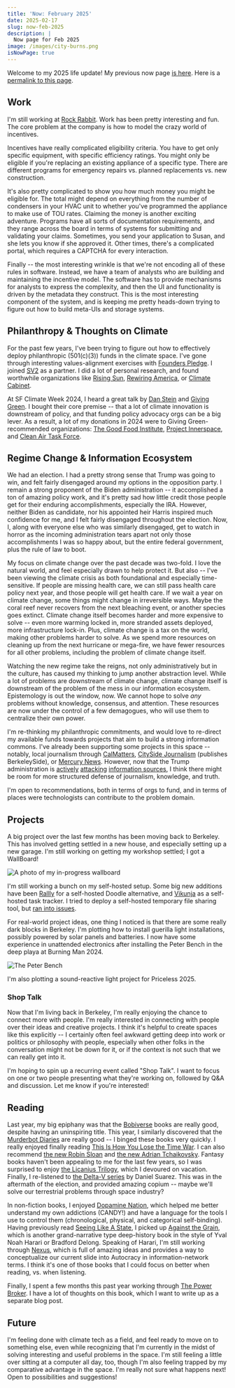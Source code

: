 ```yaml
---
title: 'Now: February 2025'
date: 2025-02-17
slug: now-feb-2025
description: |
  Now page for Feb 2025
image: /images/city-burns.png
isNowPage: true
---
```


Welcome to my 2025 life update!
My previous now page [is here](/posts/now-march-2024).
Here is a [permalink to this page](/posts/now-feb-2025).

## Work

I'm still working at [Rock Rabbit](https://rockrabbit.ai).
Work has been pretty interesting and fun.
The core problem at the company is how to model the crazy world of incentives.

Incentives have really complicated eligibility criteria.
You have to get only specific equipment, with specific efficiency ratings.
You might only be eligible if you're replacing an existing appliance of a specific type.
There are different programs for emergency repairs vs. planned replacements vs. new construction.

It's also pretty complicated to show you how much money you might be eligible for.
The total might depend on everything from the number of condensers in your HVAC unit to whether you've programmed the appliance to make use of TOU rates.
Claiming the money is another exciting adventure.
Programs have all sorts of documentation requirements, and they range across the board in terms of systems for submitting and validating your claims.
Sometimes, you send your application to Susan, and she lets you know if she approved it.
Other times, there's a complicated portal, which requires a CAPTCHA for every interaction.

Finally -- the most interesting wrinkle is that we're not encoding all of these rules in software.
Instead, we have a team of analysts who are building and maintaining the incentive model.
The software has to provide mechanisms for analysts to express the complexity, and then the UI and functionality is driven by the metadata they construct.
This is the most interesting component of the system, and is keeping me pretty heads-down trying to figure out how to build meta-UIs and storage systems.

## Philanthropy & Thoughts on Climate

For the past few years, I've been trying to figure out how to effectively deploy philanthropic (501(c)(3)) funds in the climate space.
I've gone through interesting values-alignment exercises with [Founders Pledge](https://www.founderspledge.com/).
I joined [SV2](https://sv2.org/) as a partner.
I did a lot of personal research, and found worthwhile organizations like [Rising Sun](https://risingsunopp.org/), [Rewiring America](https://www.rewiringamerica.org/), or [Climate Cabinet](https://climatecabinet.org/).

At SF Climate Week 2024, I heard a great talk by [Dan Stein](https://www.linkedin.com/in/daniel-stein-8210a639/) and [Giving Green](https://www.givinggreen.earth/how-it-works).
I bought their core premise -- that a lot of climate innovation is downstream of policy, and that funding policy advocacy orgs can be a big lever.
As a result, a lot of my donations in 2024 were to Giving Green-recommended organizations: [The Good Food Institute](https://gfi.org/), [Project Innerspace](https://projectinnerspace.org/), and [Clean Air Task Force](https://www.catf.us/work/).

## Regime Change & Information Ecosystem

We had an election.
I had a pretty strong sense that Trump was going to win, and felt fairly disengaged around my options in the opposition party.
I remain a strong proponent of the Biden administration -- it accomplished a ton of amazing policy work, and it's pretty sad how little credit those people get for their enduring accomplishments, especially the IRA.
However, neither Biden as candidate, nor his appointed heir Harris inspired much confidence for me, and I felt fairly disengaged throughout the election.
Now, I, along with everyone else who was similarly disengaged, get to watch in horror as the incoming administration tears apart not only those accomplishments I was so happy about, but the entire federal government, plus the rule of law to boot.

My focus on climate change over the past decade was two-fold.
I love the natural world, and feel especially drawn to help protect it.
But also -- I've been viewing the climate crisis as both foundational and especially time-sensitive.
If people are missing health care, we can still pass health care policy next year, and those people will get health care.
If we wait a year on climate change, some things might change in irreversible ways.
Maybe the coral reef never recovers from the next bleaching event, or another species goes extinct.
Climate change itself becomes harder and more expensive to solve -- even more warming locked in, more stranded assets deployed, more infrastructure lock-in.
Plus, climate change is a tax on the world, making other problems harder to solve.
As we spend more resources on cleaning up from the next hurricane or mega-fire, we have fewer resources for all other problems, including the problem of climate change itself.

Watching the new regime take the reigns, not only administratively but in the culture, has caused my thinking to jump another abstraction level.
While a lot of problems are downstream of climate change, climate change itself is downstream of the problem of the mess in our information ecosystem.
Epistemology is out the window, now.
We cannot hope to solve *any* problems without knowledge, consensus, and attention.
These resources are now under the control of a few demagogues, who will use them to centralize their own power.

I'm re-thinking my philanthropic commitments, and would love to re-direct my available funds towards projects that aim to build a strong information commons.
I've already been supporting some projects in this space -- notably, local journalism through [CalMatters](https://calmatters.org/), [CitySide Journalism](https://www.citysidejournalism.org/) (publishes BerkeleySide), or [Mercury News](https://www.mercurynews.com/).
However, now that the Trump administration is [actively](https://www.foxnews.com/media/george-stephanopoulos-abc-apologize-trump-forced-pay-15-million-settle-defamation-suit) [attacking](https://apnews.com/article/trump-meta-settlement-zuckerberg-capitol-riot-9939e52679364080c983e0cab739b805) [information sources](https://www.foxnews.com/media/trumps-lawsuit-against-cbs-expands-after-release-60-minutes-transcript-adds-paramount-defendant), I think there might be room for more structured defense of journalism, knowledge, and truth.

I'm open to recommendations, both in terms of orgs to fund, and in terms of places were technologists can contribute to the problem domain.

## Projects

A big project over the last few months has been moving back to Berkeley.
This has involved getting settled in a new house, and especially setting up a new garage.
I'm still working on getting my workshop settled; I got a WallBoard!

![A photo of my in-progress wallboard](/images/wallboard.jpg "Still in-progress")

I'm still working a bunch on my self-hosted setup.
Some big new additions have been [Rallly](https://github.com/lukevella/rallly) for a self-hosted Doodle alternative, and [Vikunja](https://vikunja.io/) as a self-hosted task tracker.
I tried to deploy a self-hosted temporary file sharing tool, but [ran into issues](https://github.com/eikek/sharry/issues/1597).

For real-world project ideas, one thing I noticed is that there are some really dark blocks in Berkeley.
I'm plotting how to install guerilla light installations, possibly powered by solar panels and batteries.
I now have some experience in unattended electronics after installing the Peter Bench in the deep playa at Burning Man 2024.

![The Peter Bench](/images/peter-bench-at-home.png "As usual, I didn't get on-playa photos")

I'm also plotting a sound-reactive light project for Priceless 2025.

### Shop Talk

Now that I'm living back in Berkeley, I'm really enjoying the chance to connect more with people.
I'm really interested in connecting with people over their ideas and creative projects.
I think it's helpful to create spaces like this explicitly -- I certainly often feel awkward getting deep into work or politics or philosophy with people, especially when other folks in the conversation might not be down for it, or if the context is not such that we can really get into it.

I'm hoping to spin up a recurring event called "Shop Talk".
I want to focus on one or two people presenting what they're working on, followed by Q&A and discussion.
Let me know if you're interested!

## Reading

Last year, my big epiphany was that the [Bobiverse](https://en.wikipedia.org/wiki/Dennis_E._Taylor#Bobiverse_%282016%E2%80%932024%29) books are really good, despite having an uninspiring title.
This year, I similarly discovered that the [Murderbot  Diaries](https://en.wikipedia.org/wiki/The_Murderbot_Diaries) are really good -- I binged these books very quickly.
I really enjoyed finally reading [This Is How You Lose the Time War](https://en.wikipedia.org/wiki/This_Is_How_You_Lose_the_Time_War).
I can also recommend [the new Robin Sloan](https://www.robinsloan.com/moonbound/) and [the new Adrian Tchaikovsky](https://en.wikipedia.org/wiki/Alien_Clay).
Fantasy books haven't been appealing to me for the last few years, so I was surprised to enjoy [the Licanius Trilogy](https://bookshop.org/p/books/the-shadow-of-what-was-lost-james-islington/111298), which I devoured on vacation.
Finally, I re-listened to [the Delta-V series](https://www.penguinrandomhouse.com/series/NVD/a-delta-v-novel/#) by Daniel Suarez.
This was in the aftermath of the election, and provided amazing copium -- maybe we'll solve our terrestrial problems through space industry?

In non-fiction books, I enjoyed [Dopamine Nation](https://www.annalembke.com/dopamine-nation), which helped me better understand my own addictions (CANDY!) and have a language for the tools I use to control them (chronological, physical, and categorical self-binding).
Having previously read [Seeing Like A State](https://en.wikipedia.org/wiki/Seeing_Like_a_State), I picked up [Against the Grain](https://en.wikipedia.org/wiki/Against_the_Grain:_A_Deep_History_of_the_Earliest_States), which is another grand-narrative type deep-history book in the style of Yval Noah Harari or Bradford Delong.
Speaking of Harari, I'm still working through [Nexus](https://www.ynharari.com/book/nexus/), which is full of amazing ideas and provides a way to conceptualize our current slide into Autocracy in information-network terms.
I think it's one of those books that I could focus on better when reading, vs. when listening.

Finally, I spent a few months this past year working through [The Power Broker](https://en.wikipedia.org/wiki/The_Power_Broker).
I have a lot of thoughts on this book, which I want to write up as a separate blog post.

## Future

I'm feeling done with climate tech as a field, and feel ready to move on to something else, even while recognizing that I'm currently in the midst of solving interesting and useful problems in the space.
I'm still feeling a little over sitting at a computer all day, too, though I'm also feeling trapped by my comparative advantage in the space.
I'm really not sure what happens next!
Open to possibilities and suggestions!
